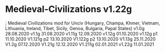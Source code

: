 # Medieval-Civilizations v1.22g
; Medieval Civilizations mod for Unciv (Hungary, Champa, Khmer, Vietnam, Lithuania, Ireland, Tibet, Sicily, Genoa, Bulgaria, Papal States)
v1.0g 28.08.2020
v1.1g 31.08.2020
v1.11g 12.09.2020
v1.12g 01.10.2020
v1.12g p1 11.10.2020
V1.121g p2 13.10.2020
V1.122g p2 13.10.2020
V1.13g 25.11.2020
V1.2g 07.12.2020
V1.21g 12.12.2020
V1.211g 02.01.2021
v1.22g 11.01.2021
